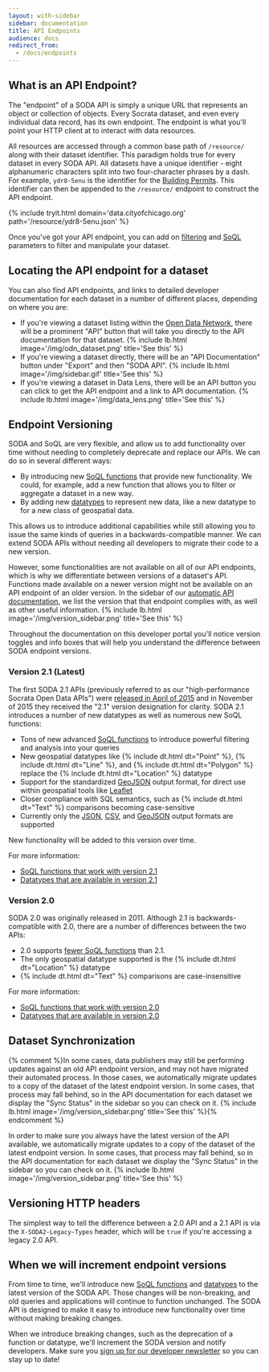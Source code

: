 ```yaml
---
layout: with-sidebar
sidebar: documentation
title: API Endpoints
audience: docs
redirect_from:
  - /docs/endpoints
---
```


## What is an API Endpoint?

The "endpoint" of a SODA API is simply a unique URL that represents an object or collection of objects. Every Socrata dataset, and even every individual data record, has its own endpoint. The endpoint is what you'll point your HTTP client at to interact with data resources.

All resources are accessed through a common base path of `/resource/` along with their dataset identifier. This paradigm holds true for every dataset in every SODA API. All datasets have a unique identifier - eight alphanumeric characters split into two four-character phrases by a dash. For example, `ydr8-5enu` is the identifier for the [Building Permits](https://data.cityofchicago.org/Buildings/Building-Permits/ydr8-5enu). This identifier can then be appended to the `/resource/` endpoint to construct the API endpoint.

{% include tryit.html domain='data.cityofchicago.org' path='/resource/ydr8-5enu.json' %}

Once you've got your API endpoint, you can add on [filtering](/docs/filtering.html) and [SoQL](/docs/queries.html) parameters to filter and manipulate your dataset.

## Locating the API endpoint for a dataset

You can also find API endpoints, and links to detailed developer documentation for each dataset in a number of different places, depending on where you are:

- If you're viewing a dataset listing within the [Open Data Network](http://www.opendatanetwork.com), there will be a prominent "API" button that will take you directly to the API documentation for that dataset. {% include lb.html image='/img/odn_dataset.png' title='See this' %}
- If you're viewing a dataset directly, there will be an "API Documentation" button under "Export" and then "SODA API". {% include lb.html image='/img/sidebar.gif' title='See this' %}
- If you're viewing a dataset in Data Lens, there will be an API button you can click to get the API endpoint and a link to API documentation. {% include lb.html image='/img/data_lens.png' title='See this' %}

## Endpoint Versioning

SODA and SoQL are very flexible, and allow us to add functionality over time without needing to completely deprecate and replace our APIs. We can do so in several different ways:

- By introducing new [SoQL functions](/docs/functions/) that provide new functionality. We could, for example, add a new function that allows you to filter or aggregate a dataset in a new way.
- By adding new [datatypes](/docs/datatypes/) to represent new data, like a new datatype to for a new class of geospatial data.

This allows us to introduce additional capabilities while still allowing you to issue the same kinds of queries in a backwards-compatible manner. We can extend SODA APIs without needing all developers to migrate their code to a new version.

However, some functionalities are not available on all of our API endpoints, which is why we differentiate between versions of a dataset's API. Functions made available on a newer version might not be available on an API endpoint of an older version. In the sidebar of our [automatic API documentation](/foundry/), we list the version that that endpoint complies with, as well as other useful information. {% include lb.html image='/img/version_sidebar.png' title='See this' %}

Throughout the documentation on this developer portal you'll notice version toggles and info boxes that will help you understand the difference between SODA endpoint versions.

<a name="2.1"/>

### Version 2.1 (Latest)

The first SODA 2.1 APIs (previously referred to as our "high-performance Socrata Open Data APIs") were [released in April of 2015](/changelog/2015/04/27/new-higher-performance-apis.html) and in November of 2015 they received the "2.1" version designation for clarity. SODA 2.1 introduces a number of new datatypes as well as numerous new SoQL functions:

- Tons of new advanced [SoQL functions](/docs/functions/index.html) to introduce powerful filtering and analysis into your queries
- New geospatial datatypes like {% include dt.html dt="Point" %}, {% include dt.html dt="Line" %}, and {% include dt.html dt="Polygon" %} replace the {% include dt.html dt="Location" %} datatype
- Support for the standardized [GeoJSON](/docs/formats/geojson.html) output format, for direct use within geospatial tools like [Leaflet](http://leafletjs.com/)
- Closer compliance with SQL semantics, such as {% include dt.html dt="Text" %} comparisons becoming case-sensitive
- Currently only the [JSON](/docs/formats/json.html), [CSV](/docs/formats/csv.html), and [GeoJSON](/docs/formats/geojson.html) output formats are supported

New functionality will be added to this version over time.

<div class="well">
  <p>For more information:</p>
  <ul>
    <li><a href="/docs/functions/#2.1,">SoQL functions that work with version 2.1</a></li>
    <li><a href="/docs/datatypes/#2.1,">Datatypes that are available in version 2.1</a></li>
  </ul>
</div>

<a name="2.0"/>

### Version 2.0

SODA 2.0 was originally released in 2011. Although 2.1 is backwards-compatible with 2.0, there are a number of differences between the two APIs:

- 2.0 supports [fewer SoQL functions](/docs/functions/index.html#2.0,) than 2.1.
- The only geospatial datatype supported is the {% include dt.html dt="Location" %} datatype
- {% include dt.html dt="Text" %} comparisons are case-insensitive

<div class="well">
  <p>For more information:</p>
  <ul>
    <li><a href="/docs/functions/#2.0,">SoQL functions that work with version 2.0</a></li>
    <li><a href="/docs/datatypes/#2.0,">Datatypes that are available in version 2.0</a></li>
  </ul>
</div>

## Dataset Synchronization

{% comment %}In some cases, data publishers may still be performing updates against an old API endpoint version, and may not have migrated their automated process. In those cases, we automatically migrate updates to a copy of the dataset of the latest endpoint version. In some cases, that process may fall behind, so in the API documentation for each dataset we display the "Sync Status" in the sidebar so you can check on it. {% include lb.html image='/img/version_sidebar.png' title='See this' %}{% endcomment %}

In order to make sure you always have the latest version of the API available, we automatically migrate updates to a copy of the dataset of the latest endpoint version. In some cases, that process may fall behind, so in the API documentation for each dataset we display the "Sync Status" in the sidebar so you can check on it. {% include lb.html image='/img/version_sidebar.png' title='See this' %}

## Versioning HTTP headers

The simplest way to tell the difference between a 2.0 API and a 2.1 API is via the `X-SODA2-Legacy-Types` header, which will be `true` if you're accessing a legacy 2.0 API.

## When we will increment endpoint versions

From time to time, we'll introduce new [SoQL functions](/docs/functions/) and [datatypes](/docs/datatypes/) to the latest version of the SODA API. Those changes will be non-breaking, and old queries and applications will continue to function unchanged. The SODA API is designed to make it easy to introduce new functionality over time without making breaking changes.

When we introduce breaking changes, such as the deprecation of a function or datatype, we'll increment the SODA version and notify developers. Make sure you [sign up for our developer newsletter](/changelog/) so you can stay up to date!
